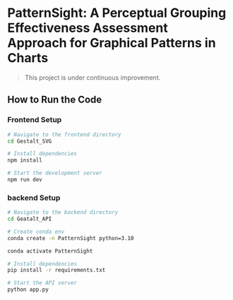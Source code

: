 # PatternSight: A Perceptual Grouping Effectiveness Assessment Approach for Graphical Patterns in Charts
> This project is under continuous improvement.
## How to Run the Code

### Frontend Setup

```bash
# Navigate to the frontend directory
cd Gestalt_SVG

# Install dependencies
npm install

# Start the development server
npm run dev
```

### backend Setup
```bash
# Navigate to the backend directory
cd Geatalt_API

# Create conda env
conda create -n PatternSight python=3.10

conda activate PatternSight

# Install dependencies
pip install -r requirements.txt

# Start the API server
python app.py
```
